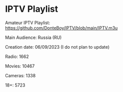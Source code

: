 # IPTV Playlist

Amateur IPTV Playlist: https://github.com/DonteBoy/IPTV/blob/main/IPTV.m3u

Main Audience: Russia (RU)

Creation date: 06/09/2023 (I do not plan to update)

Radio: 1662

Movies: 10467

Сameras: 1338

18+: 5723
